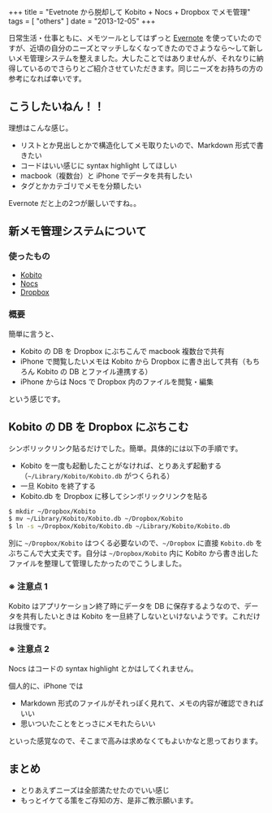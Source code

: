 +++
title = "Evetnote から脱却して Kobito + Nocs + Dropbox でメモ管理"
tags = [ "others" ]
date = "2013-12-05"
+++

日常生活・仕事ともに、メモツールとしてはずっと [Evernote](http://evernote.com) を使っていたのですが、近頃の自分のニーズとマッチしなくなってきたのでさようなら〜して新しいメモ管理システムを整えました。大したことではありませんが、それなりに納得しているのでさらりとご紹介させていただきます。同じニーズをお持ちの方の参考になれば幸いです。

<!--more-->

## こうしたいねん！！

理想はこんな感じ。

- リストとか見出しとかで構造化してメモ取りたいので、Markdown 形式で書きたい
- コードはいい感じに syntax highlight してほしい
- macbook（複数台）と iPhone でデータを共有したい
- タグとかカテゴリでメモを分類したい

Evernote だと上の2つが厳しいですね。。

## 新メモ管理システムについて

### 使ったもの

- [Kobito](http://kobito.qiita.com)
- [Nocs](https://itunes.apple.com/jp/app/nocs-text-editor-dropbox-markdown/id396073482)
- [Dropbox](https://dropbox.com)

### 概要

簡単に言うと、

- Kobito の DB を Dropbox にぶちこんで macbook 複数台で共有
- iPhone で閲覧したいメモは Kobito から Dropbox に書き出して共有（もちろん Kobito の DB とファイル連携する）
- iPhone からは Nocs で Dropbox 内のファイルを閲覧・編集

という感じです。

## Kobito の DB を Dropbox にぶちこむ

シンボリックリンク貼るだけでした。簡単。具体的には以下の手順です。

- Kobito を一度も起動したことがなければ、とりあえず起動する（`~/Library/Kobito/Kobito.db` がつくられる）
- 一旦 Kobito を終了する
- Kobito.db を Dropbox に移してシンボリックリンクを貼る

``` sh
$ mkdir ~/Dropbox/Kobito
$ mv ~/Library/Kobito/Kobito.db ~/Dropbox/Kobito
$ ln -s ~/Dropbox/Kobito/Kobito.db ~/Library/Kobito/Kobito.db
```

別に `~/Dropbox/Kobito` はつくる必要ないので、`~/Dropbox` に直接 `Kobito.db` をぶちこんで大丈夫です。自分は `~/Dropbox/Kobito` 内に Kobito から書き出したファイルを整理して管理したかったのでこうしました。

### ※ 注意点 1

Kobito はアプリケーション終了時にデータを DB に保存するようなので、データを共有したいときは Kobito を一旦終了しないといけないようです。これだけは我慢です。

### ※ 注意点 2

Nocs はコードの syntax highlight とかはしてくれません。

個人的に、iPhone では

- Markdown 形式のファイルがそれっぽく見れて、メモの内容が確認できればいい
- 思いついたことをとっさにメモれたらいい

といった感覚なので、そこまで高みは求めなくてもよいかなと思っております。

## まとめ

- とりあえずニーズは全部満たせたのでいい感じ
- もっとイケてる策をご存知の方、是非ご教示願います。

